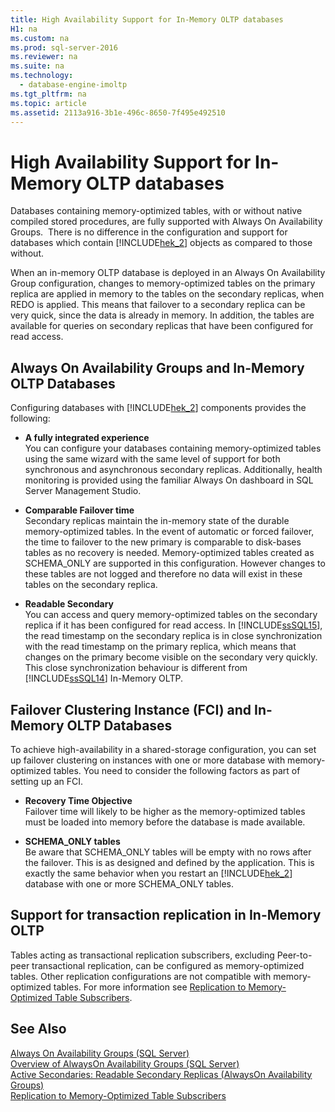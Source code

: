 ```yaml
---
title: High Availability Support for In-Memory OLTP databases
H1: na
ms.custom: na
ms.prod: sql-server-2016
ms.reviewer: na
ms.suite: na
ms.technology: 
  - database-engine-imoltp
ms.tgt_pltfrm: na
ms.topic: article
ms.assetid: 2113a916-3b1e-496c-8650-7f495e492510
---
```

# High Availability Support for In-Memory OLTP databases
  Databases containing memory\-optimized tables, with or without native compiled stored procedures, are fully supported with Always On Availability Groups.  There is no difference in the configuration and support for databases which contain [!INCLUDE[hek_2](../../Token/Other/hek_2_md.md)] objects as compared to those without.  
  
 When an in\-memory OLTP database is deployed in an Always On Availability Group configuration, changes to memory\-optimized tables on the primary replica are applied in memory to the tables on the secondary replicas, when REDO is applied. This means that failover to a secondary replica can be very quick, since the data is already in memory. In addition,  the tables are available for queries on secondary replicas that have been configured for read access.  
  
## Always On Availability Groups and In\-Memory OLTP Databases  
 Configuring databases with [!INCLUDE[hek_2](../../Token/Other/hek_2_md.md)] components provides the following:  
  
-   **A fully integrated experience**   
    You can configure your databases containing memory\-optimized tables using the same wizard with the same level of support for both synchronous and asynchronous secondary replicas. Additionally, health monitoring is provided using the familiar Always On dashboard in SQL Server Management Studio.  
  
-   **Comparable Failover time**   
    Secondary replicas maintain the in\-memory state of the durable memory\-optimized tables. In the event of automatic or forced failover, the time to failover to the new primary is comparable to disk\-bases tables as no recovery is needed. Memory\-optimized tables created as SCHEMA\_ONLY are supported in this configuration. However changes to these tables are not logged and therefore no data will exist in these tables on the secondary replica.  
  
-   **Readable Secondary**   
    You can access and query memory\-optimized tables on the secondary replica if it has been configured for read access. In [!INCLUDE[ssSQL15](../../Token/Other/ssSQL15_md.md)], the read timestamp on the secondary replica is in close synchronization with the read timestamp on the primary replica, which means that changes on the primary become visible on the secondary very quickly. This close synchronization behaviour is different from [!INCLUDE[ssSQL14](../../Token/Other/ssSQL14_md.md)] In\-Memory OLTP.  
  
## Failover Clustering Instance \(FCI\) and In\-Memory OLTP Databases  
 To achieve high\-availability in a shared\-storage configuration, you can set up failover clustering on instances with one or more database with memory\-optimized tables. You need to consider the following factors as part of setting up an FCI.  
  
-   **Recovery Time Objective**   
    Failover time will likely to be higher as the memory\-optimized tables must be loaded into memory before the database is made available.  
  
-   **SCHEMA\_ONLY tables**   
    Be aware that SCHEMA\_ONLY tables will be empty with no rows after the failover. This is as designed and defined by the application. This is exactly the same behavior when you restart an [!INCLUDE[hek_2](../../Token/Other/hek_2_md.md)] database with one or more SCHEMA\_ONLY tables.  
  
## Support for transaction replication in In\-Memory OLTP  
 Tables acting as transactional replication subscribers, excluding Peer\-to\-peer transactional replication, can be configured as memory\-optimized tables. Other replication configurations are not compatible with memory\-optimized tables.  For more information see [Replication to Memory-Optimized Table Subscribers](../../Topics/TopicNameNotContainA/Replication-to-Memory-Optimized-Table-Subscribers.md).  
  
## See Also  
 [Always On Availability Groups \(SQL Server\)](../Topic/AlwaysOn%20Availability%20Groups%20\(SQL%20Server\).md)   
 [Overview of AlwaysOn Availability Groups &#40;SQL Server&#41;](../Topic/Overview%20of%20AlwaysOn%20Availability%20Groups%20\(SQL%20Server\).md)   
 [Active Secondaries: Readable Secondary Replicas &#40;AlwaysOn Availability Groups&#41;](../Topic/Active%20Secondaries:%20Readable%20Secondary%20Replicas%20\(AlwaysOn%20Availability%20Groups\).md)   
 [Replication to Memory-Optimized Table Subscribers](../../Topics/TopicNameNotContainA/Replication-to-Memory-Optimized-Table-Subscribers.md)  
  
  